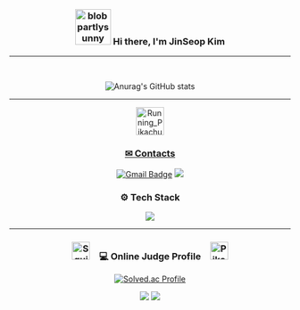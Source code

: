 <div align="center">

</br>

### <a href="https://emoji.gg/emoji/7679-blobpartlysunny"><img src="https://emoji.gg/assets/emoji/7679-blobpartlysunny.png" width="64px" height="64px" alt="blobpartlysunny"></a> Hi there, I'm JinSeop Kim   
*** 
 
</br>   

![Anurag's GitHub stats](https://github-readme-stats.vercel.app/api?username=GitHubSeob&show_icons=true&theme=dark)   
***
  
<a href="https://emoj.gg/emoji/5541-running-pikachu"><img src="https://emoji.gg/assets/emoji/5541-running-pikachu.gif" width="50px" height="50px" alt="Running_Pikachu">
### ✉ Contacts

[![Gmail Badge](https://img.shields.io/badge/Gmail-d14836?style=round&logo=Gmail&logoColor=white&link=mailto:githubseob@gmail.com)](mailto:gibhubseob@gmail.com)
<a href="https://githubseob.tistory.com/" target="_blank"><img src="https://img.shields.io/badge/Blog-000000?style=round&logo=Bitdefender&logoColor=white"/></a>

### ⚙ Tech Stack
<img src="https://img.shields.io/badge/C++-00599C?style=round&logo=C%2B%2B&logoColor=white"/></a>
 
***

### <a href="https://emoji.gg/emoji/5016-squirtle-cool"><img src="https://emoji.gg/assets/emoji/5016-squirtle-cool.png" width="32px" height="32px" alt="Squirtle_cool"></a>　💻 Online Judge Profile　<a href="https://emoji.gg/emoji/7685_PikaSwag"><img src="https://emoji.gg/assets/emoji/7685_PikaSwag.png" width="32px" height="32px" alt="PikaSwag"></a>
[![Solved.ac Profile](http://mazassumnida.wtf/api/v2/generate_badge?boj=dogeee)](https://solved.ac/dogeee/)     

<a href="https://www.acmicpc.net/user/dogeee" target="_blank"><img src="https://img.shields.io/badge/Baekjoon-004088?style=round&logo=BookStack&logoColor=white"/></a>
<a href="https://algospot.com/user/profile/148400" target="_blank"><img src="https://img.shields.io/badge/Algospot-FF0000?style=round&logo=AniList&logoColor=white"/></a>
